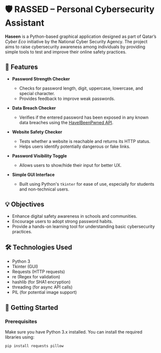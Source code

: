 # 🛡️ RASSED – Personal Cybersecurity Assistant

**Haseen** is a Python-based graphical application designed as part of Qatar’s *Cyber Eco* initiative by the National Cyber Security Agency. The project aims to raise cybersecurity awareness among individuals by providing simple tools to test and improve their online safety practices.

## 📌 Features

- **Password Strength Checker**

  - Checks for password length, digit, uppercase, lowercase, and special character.
  - Provides feedback to improve weak passwords.

- **Data Breach Checker**

  - Verifies if the entered password has been exposed in any known data breaches using the [HaveIBeenPwned API](https://haveibeenpwned.com/API/v3).

- **Website Safety Checker**

  - Tests whether a website is reachable and returns its HTTP status.
  - Helps users identify potentially dangerous or fake links.

- **Password Visibility Toggle**

  - Allows users to show/hide their input for better UX.

- **Simple GUI Interface**

  - Built using Python's `tkinter` for ease of use, especially for students and non-technical users.

## 💡 Objectives

- Enhance digital safety awareness in schools and communities.
- Encourage users to adopt strong password habits.
- Provide a hands-on learning tool for understanding basic cybersecurity practices.

## 🛠️ Technologies Used

- Python 3
- Tkinter (GUI)
- Requests (HTTP requests)
- re (Regex for validation)
- hashlib (for SHA1 encryption)
- threading (for async API calls)
- PIL (for potential image support)

## 🚀 Getting Started

### Prerequisites

Make sure you have Python 3.x installed. You can install the required libraries using:

```bash
pip install requests pillow
```
